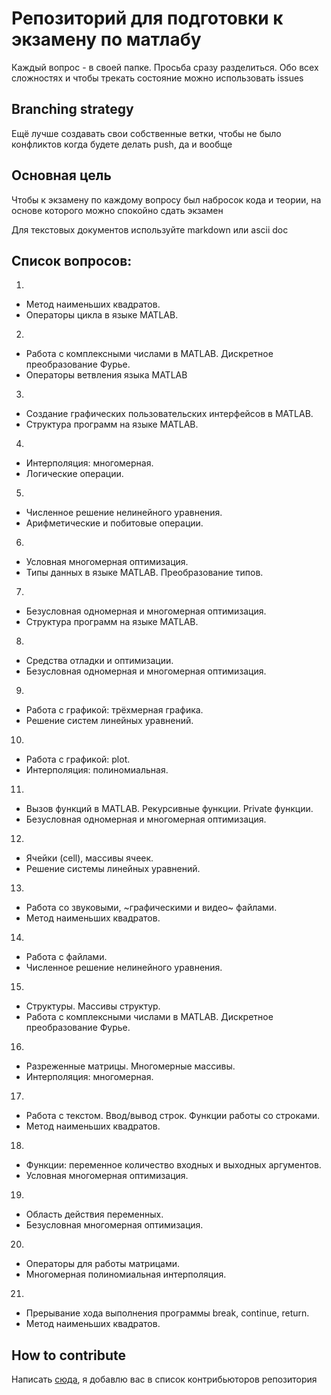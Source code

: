 # Репозиторий для подготовки к экзамену по матлабу

Каждый вопрос - в своей папке. 
Просьба сразу разделиться. Обо всех сложностях и чтобы трекать состояние можно использовать issues

## Branching strategy

Ещё лучше создавать свои собственные ветки, чтобы не было конфликтов когда будете делать push, да и вообще

## Основная цель 

Чтобы к экзамену по каждому вопросу был набросок кода и теории, на основе которого можно спокойно сдать экзамен

Для текстовых документов используйте markdown или ascii doc

## Список вопросов:

1.
  * Метод наименьших квадратов.
  * Операторы цикла в языке MATLAB.

2.
  * Работа с комплексными числами в MATLAB. Дискретное преобразование Фурье.
  * Операторы ветвления языка MATLAB

3.
  * Создание графических пользовательских интерфейсов в MATLAB.
  * Структура программ на языке MATLAB.

4.
  * Интерполяция: многомерная.
  * Логические операции.

5.
  * Численное решение нелинейного уравнения.
  * Арифметические и побитовые операции.

6.
  * Условная многомерная оптимизация.
  * Типы данных в языке MATLAB.  Преобразование типов.

7.
  * Безусловная одномерная и многомерная оптимизация.
  * Структура программ на языке MATLAB.

8.
  * Средства отладки и оптимизации.
  * Безусловная одномерная и многомерная оптимизация.

9.
  * Работа с графикой: трёхмерная графика.
  * Решение систем линейных уравнений.

10.
  * Работа с графикой: plot.
  * Интерполяция: полиномиальная.

11.
  * Вызов функций в MATLAB. Рекурсивные функции. Private функции.
  * Безусловная одномерная и многомерная оптимизация.

12.
  * Ячейки (cell), массивы ячеек.
  * Решение системы линейных уравнений.

13.
  * Работа со звуковыми, ~графическими и видео~ файлами.
  * Метод наименьших квадратов.

14.
  * Работа с файлами.
  * Численное решение нелинейного уравнения.

15.
  * Структуры. Массивы структур.
  * Работа с комплексными числами в MATLAB. Дискретное преобразование Фурье.

16.
  * Разреженные матрицы. Многомерные массивы.
  * Интерполяция: многомерная.

17.
  * Работа с текстом. Ввод/вывод строк. Функции работы со строками.
  * Метод наименьших квадратов.

18.
  * Функции: переменное количество входных и выходных аргументов.
  * Условная многомерная оптимизация.

19.
  * Область действия переменных.
  * Безусловная многомерная оптимизация.

20.
  * Операторы для работы матрицами.
  * Многомерная полиномиальная интерполяция.

21.
  * Прерывание хода выполнения программы break, continue, return.
  * Метод наименьших квадратов.

## How to contribute

Написать [сюда](http://vk.com/d_c_l_x_v_i), я добавлю вас в список контрибьюторов репозитория